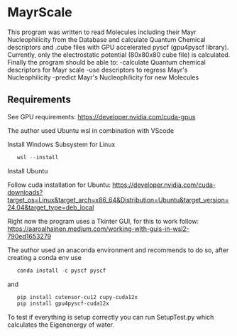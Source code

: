 # MayrScale
This program was written to read Molecules including their Mayr Nucleophilicity from the Database and calculate Quantum Chemical descriptors and .cube files with GPU accelerated pyscf (gpu4pyscf library).
Currently, only the electrostatic potential (80x80x80 cube file) is calculated. 
Finally the program should be able to:
   -calculate Quantum chemical descriptors for Mayr scale
   -use descriptors to regress Mayr's Nucleophilicity
   -predict Mayr's Nucleophilicity for new Molecules

## Requirements
See GPU requirements: https://developer.nvidia.com/cuda-gpus

The author used Ubuntu wsl in combination with VScode

Install Windows Subsystem for Linux

```powershell
   wsl --install
 ```
 Install Ubuntu

 Follow cuda installation for Ubuntu:
 https://developer.nvidia.com/cuda-downloads?target_os=Linux&target_arch=x86_64&Distribution=Ubuntu&target_version=24.04&target_type=deb_local


Right now the program uses a Tkinter GUI, for this to work follow:
https://aaroalhainen.medium.com/working-with-guis-in-wsl2-790ed1653279

The author used an anaconda environment and recommends to do so, after creating a conda env use
```powershell
   conda install -c pyscf pyscf
 ```

and

```powershell
   pip install cutensor-cu12 cupy-cuda12x
   pip install gpu4pyscf-cuda12x
 ```

To test if everything is setup correctly you can run SetupTest.py which calculates the Eigenenergy of water.
